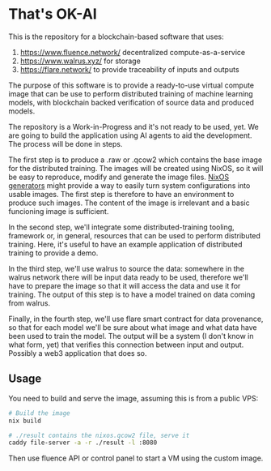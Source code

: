 # That's OK-AI

This is the repository for a blockchain-based software that uses:

1. https://www.fluence.network/ decentralized compute-as-a-service
2. https://www.walrus.xyz/ for storage
3. https://flare.network/ to provide traceability of inputs and outputs

The purpose of this software is to provide a ready-to-use virtual compute image
that can be use to perform distributed training of machine learning models, with
blockchain backed verification of source data and produced models.

The repository is a Work-in-Progress and it's not ready to be used, yet.
We are going to build the application using AI agents to aid the development.
The process will be done in steps.

The first step is to produce a .raw or .qcow2 which contains the base image for
the distributed training. The images will be created using NixOS, so it will be
easy to reproduce, modify and generate the image files.
[NixOS generators](https://github.com/nix-community/nixos-generators) might
provide a way to easily turn system configurations into usable images.
The first step is therefore to have an environment to produce such images. The
content of the image is irrelevant and a basic funcioning image is sufficient.

In the second step, we'll integrate some distributed-training tooling, framework
or, in general, resources that can be used to perform distributed training.
Here, it's useful to have an example application of distributed training to
provide a demo.

In the third step, we'll use walrus to source the data: somewhere in the walrus
network there will be input data ready to be used, therefore we'll have to
prepare the image so that it will access the data and use it for training.
The output of this step is to have a model trained on data coming from walrus.

Finally, in the fourth step, we'll use flare smart contract for data provenance,
so that for each model we'll be sure about what image and what data have been
used to train the model.
The output will be a system (I don't know in what form, yet) that verifies this
connection between input and output. Possibly a web3 application that does so.


## Usage

You need to build and serve the image, assuming this is from a public VPS:

```bash
# Build the image
nix build

# ./result contains the nixos.qcow2 file, serve it
caddy file-server -a -r ./result -l :8080
```

Then use fluence API or control panel to start a VM using the custom image.
